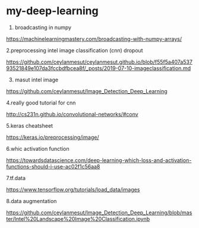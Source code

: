 # my-deep-learning
1. broadcasting in numpy

https://machinelearningmastery.com/broadcasting-with-numpy-arrays/

2.preprocessing intel image classification (cnn) dropout

https://github.com/ceylanmesut/ceylanmesut.github.io/blob/f55f5a407a53793521849e107da3fccbdfbcea8f/_posts/2019-07-10-imageclassification.md

3. masut intel image 

https://github.com/ceylanmesut/Image_Detection_Deep_Learning

4.really good tutorial for cnn

http://cs231n.github.io/convolutional-networks/#conv

5.keras cheatsheet

https://keras.io/preprocessing/image/

6.whic activation function

https://towardsdatascience.com/deep-learning-which-loss-and-activation-functions-should-i-use-ac02f1c56aa8

7.tf.data

https://www.tensorflow.org/tutorials/load_data/images

8.data augmentation

https://github.com/ceylanmesut/Image_Detection_Deep_Learning/blob/master/Intel%20Landscape%20Image%20Classification.ipynb
